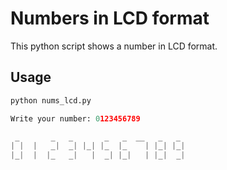# Numbers in LCD format

This python script shows a number in LCD format.

## Usage

```python
python nums_lcd.py

Write your number: 0123456789

 _       _   _       _   _  __   _   _  
| |  |   _|  _| |_| |_  |_    | |_| |_| 
|_|  |  |_   _|   |  _| |_|   | |_|  _| 

```